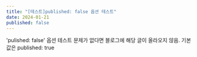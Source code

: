 ```yaml
---
title: "[테스트]published: false 옵션 테스트"
date: 2024-01-21
published: false
---
```

'pulished: false' 옵션 테스트
문제가 없다면 블로그에 해당 글이 올라오지 않음.
기본값은 published: true
